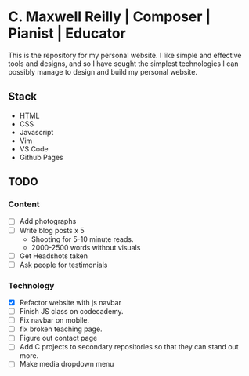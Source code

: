 # C. Maxwell Reilly | Composer | Pianist | Educator
This is the repository for my personal website. I like simple and effective tools and designs, and
so I have sought the simplest technologies I can possibly manage to design and build my personal
website.

## Stack
- HTML
- CSS
- Javascript
- Vim
- VS Code
- Github Pages

## TODO
### Content
- [ ] Add photographs
- [ ] Write blog posts x 5
    - Shooting for 5-10 minute reads.
    - 2000-2500 words without visuals
- [ ] Get Headshots taken
- [ ] Ask people for testimonials
### Technology
- [x] Refactor website with js navbar
- [ ] Finish JS class on codecademy.
- [ ] Fix navbar on mobile.
- [ ] fix broken teaching page.
- [ ] Figure out contact page
- [ ] Add C projects to secondary repositories so that they can stand out more.
- [ ] Make media dropdown menu
